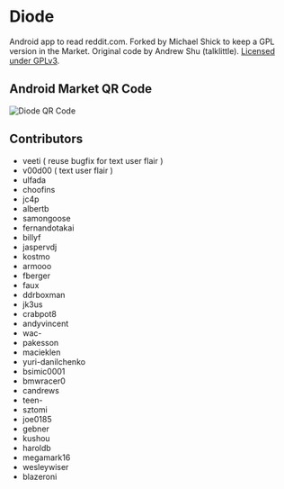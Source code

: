 Diode
=============

Android app to read reddit.com. Forked by Michael Shick to keep a GPL version in the Market. Original code by Andrew Shu (talklittle). [Licensed under GPLv3][license].

Android Market QR Code
----------------------

![Diode QR
Code](http://chart.apis.google.com/chart?cht=qr&chs=120x120&chl=market%3A%2F%2Fdetails%3Fid%3Din.shick.diode
 "Scan with a QR Code reader")

Contributors
------------

* veeti ( reuse bugfix for text user flair )
* v00d00 ( text user flair )
* ulfada
* choofins
* jc4p
* albertb
* samongoose
* fernandotakai
* billyf
* jaspervdj
* kostmo
* armooo
* fberger
* faux
* ddrboxman
* jk3us
* crabpot8
* andyvincent
* wac-
* pakesson
* macieklen
* yuri-danilchenko
* bsimic0001
* bmwracer0
* candrews
* teen-
* sztomi
* joe0185
* gebner
* kushou
* haroldb
* megamark16
* wesleywiser
* blazeroni


[license]: http://www.gnu.org/licenses/gpl.html
